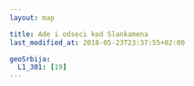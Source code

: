 ```yaml
---
layout: map

title: Ade i odseci kod Slankamena
last_modified_at: 2018-05-23T23:37:55+02:00

geoSrbija:
  L1_301: [19]
---
```

